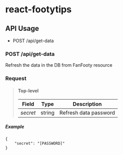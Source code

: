 # react-footytips

## API Usage

- POST /api/get-data

### POST /api/get-data

Refresh the data in the DB from FanFooty resource

### Request

> #### Top-level
>
> | Field    | Type   | Description           |
> | -------- | ------ | --------------------- |
> | _secret_ | string | Refresh data password |

##### Example

```
{
    "secret": "[PASSWORD]"
}
```
